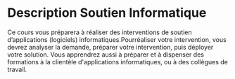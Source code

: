 # Description Soutien Informatique

Ce cours vous préparera à réaliser des interventions de soutien d’applications (logiciels) informatiques.Pourréaliser votre intervention, vous devrez analyser la demande, préparer votre intervention, puis déployer votre solution. Vous apprendrez aussi à préparer et à dispenser des formations à la clientèle d'applications informatiques, ou à des collègues de travail.
